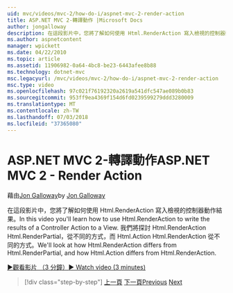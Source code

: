 ```yaml
---
uid: mvc/videos/mvc-2/how-do-i/aspnet-mvc-2-render-action
title: ASP.NET MVC 2-轉譯動作 |Microsoft Docs
author: jongalloway
description: 在這段影片中，您將了解如何使用 Html.RenderAction 寫入檢視的控制器動作結果。 我們將探討如何 Html.RenderAction 不同 fr...
ms.author: aspnetcontent
manager: wpickett
ms.date: 04/22/2010
ms.topic: article
ms.assetid: 11906982-0a64-4bc8-be23-6443afee8b88
ms.technology: dotnet-mvc
msc.legacyurl: /mvc/videos/mvc-2/how-do-i/aspnet-mvc-2-render-action
msc.type: video
ms.openlocfilehash: 97c021f76192320a2619a541dfc547ae089b0b83
ms.sourcegitcommit: 953ff9ea4369f154d6fd0239599279ddd3280009
ms.translationtype: MT
ms.contentlocale: zh-TW
ms.lasthandoff: 07/03/2018
ms.locfileid: "37365080"
---
```

<a name="aspnet-mvc-2---render-action"></a><span data-ttu-id="cbadd-104">ASP.NET MVC 2-轉譯動作</span><span class="sxs-lookup"><span data-stu-id="cbadd-104">ASP.NET MVC 2 - Render Action</span></span>
====================
<span data-ttu-id="cbadd-105">藉由[Jon Galloway](https://github.com/jongalloway)</span><span class="sxs-lookup"><span data-stu-id="cbadd-105">by [Jon Galloway](https://github.com/jongalloway)</span></span>

<span data-ttu-id="cbadd-106">在這段影片中，您將了解如何使用 Html.RenderAction 寫入檢視的控制器動作結果。</span><span class="sxs-lookup"><span data-stu-id="cbadd-106">In this video you'll learn how to use Html.RenderAction to write the results of a Controller Action to a View.</span></span> <span data-ttu-id="cbadd-107">我們將探討 Html.RenderAction Html.RenderPartial，從不同的方式，而 Html.Action Html.RenderAction 從不同的方式。</span><span class="sxs-lookup"><span data-stu-id="cbadd-107">We'll look at how Html.RenderAction differs from Html.RenderPartial, and how Html.Action differs from Html.RenderAction.</span></span>

[<span data-ttu-id="cbadd-108">&#9654;觀看影片 （3 分鐘）</span><span class="sxs-lookup"><span data-stu-id="cbadd-108">&#9654; Watch video (3 minutes)</span></span>](https://channel9.msdn.com/Blogs/ASP-NET-Site-Videos/aspnet-mvc-2-render-action)

> [!div class="step-by-step"]
> <span data-ttu-id="cbadd-109">[上一頁](aspnet-mvc-2-areas.md)
> [下一頁](5-minute-introduction-to-aspnet-mvc.md)</span><span class="sxs-lookup"><span data-stu-id="cbadd-109">[Previous](aspnet-mvc-2-areas.md)
[Next](5-minute-introduction-to-aspnet-mvc.md)</span></span>
